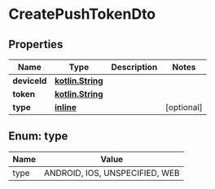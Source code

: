 # CreatePushTokenDto

## Properties
Name | Type | Description | Notes
------------ | ------------- | ------------- | -------------
**deviceId** | [**kotlin.String**](.md) |  | 
**token** | [**kotlin.String**](.md) |  | 
**type** | [**inline**](#TypeEnum) |  |  [optional]

<a name="TypeEnum"></a>
## Enum: type
Name | Value
---- | -----
type | ANDROID, IOS, UNSPECIFIED, WEB
